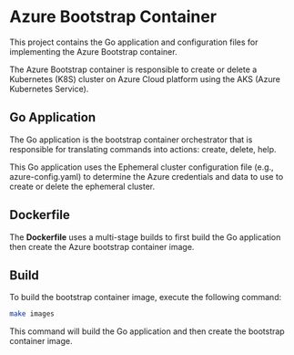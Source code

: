 # Azure Bootstrap Container

This project contains the Go application and configuration files for
implementing the Azure Bootstrap container.

The Azure Bootstrap container is responsible to create or delete a Kubernetes
(K8S) cluster on Azure Cloud platform using the AKS (Azure Kubernetes Service).

## Go Application

The Go application is the bootstrap container orchestrator that is responsible
for translating commands into actions: create, delete, help.

This Go application uses the Ephemeral cluster configuration file
(e.g., azure-config.yaml) to determine the Azure credentials and
data to use to create or delete the ephemeral cluster.

## Dockerfile

The **Dockerfile** uses a multi-stage builds to first build the Go application
then create the Azure bootstrap container image.

## Build

To build the bootstrap container image, execute the following command:

```bash
make images
```

This command will build the Go application and then create the bootstrap
container image.
